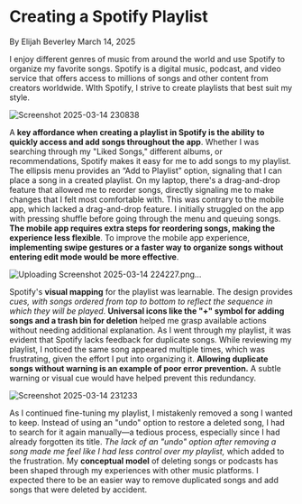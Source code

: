 # Creating a Spotify Playlist
By Elijah Beverley 
March 14, 2025

I enjoy different genres of music from around the world and use Spotify to organize my favorite songs. Spotify is a digital music, podcast, and video service that offers access to millions of songs and other content from creators worldwide. WIth Spotify, I strive to create playlists that best suit my style.

![Screenshot 2025-03-14 230838](https://github.com/user-attachments/assets/1db96094-7c33-475a-bde4-5b7bd7102422)

A **key affordance when creating a playlist in Spotify is the ability to quickly access and add songs throughout the app**. Whether I was searching through my "Liked Songs," different albums, or recommendations, Spotify makes it easy for me to add songs to my playlist. The ellipsis menu provides an “Add to Playlist” option, signaling that I can place a song in a created playlist. On my laptop, there's a drag-and-drop feature that allowed me to reorder songs, directly signaling me to make changes that I felt most comfortable with. This was contrary to the mobile app, which lacked a drag-and-drop feature. I initially struggled on the app with pressing shuffle before going through the menu and queuing songs. **The mobile app requires extra steps for reordering songs, making the experience less flexible**. To improve the mobile app experience, **implementing swipe gestures or a faster way to organize songs without entering edit mode would be more effective**. 

![Uploading Screenshot 2025-03-14 224227.png…]()


Spotify's **visual mapping** for the playlist was learnable. The design provides _cues, with songs ordered from top to bottom to reflect the sequence in which they will be played_. **Universal icons like the "+" symbol for adding songs and a trash bin for deletion** helped me grasp available actions without needing additional explanation. As I went through my playlist, it was evident that Spotify lacks feedback for duplicate songs. While reviewing my playlist, I noticed the same song appeared multiple times, which was frustrating, given the effort I put into organizing it. **Allowing duplicate songs without warning is an example of poor error prevention.** A subtle warning or visual cue would have helped prevent this redundancy.






![Screenshot 2025-03-14 231233](https://github.com/user-attachments/assets/6d4e4349-7d8e-475b-97fe-92dd0e4ec74c)



As I continued fine-tuning my playlist, I mistakenly removed a song I wanted to keep. Instead of using an "undo" option to restore a deleted song, I had to search for it again manually—a tedious process, especially since I had already forgotten its title. _The lack of an "undo" option after removing a song made me feel like I had less control over my playlist,_ which added to the frustration. My **conceptual model** of deleting songs or podcasts has been shaped through my experiences with other music platforms. I expected there to be an easier way to remove duplicated songs and add songs that were deleted by accident.


